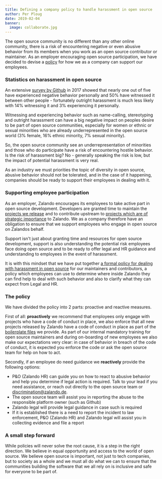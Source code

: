 ```yaml
---
title: Defining a company policy to handle harassment in open source
author: Per Ploug
date: 2019-02-04
banner:
  image: collaborate.jpg
---
```


The open source community is no different than any other online community, there is a risk of encountering negative or even abusive behavior from its members when you work as an open source contributor or maintainer. As an employer encouraging open source participation, we have decided to devise a [policy](https://opensource.zalando.com/docs/resources/harassment-policy/) for how we as a company can support our employees. 

### Statistics on harassment in open source
An extensive [survey by Github](https://opensourcesurvey.org/2017/) in 2017 showed that nearly one out of five have experienced negative behavior personally and 50% have witnessed it between other people - fortunately outright harassment is much less likely with 14% witnessing it and 3% experiencing it personally. 

Witnessing and experiencing behavior such as name-calling, stereotyping and outright harassment can have a big negative impact on peoples desire to be part of open source communities, especially for women or ethnic or sexual minorities who are already underrepresented in the open source world (3% female, 16% ethnic minority, 7% sexual minority).

So, the open source community see an underrepresentation of minorities and those who do participate have a risk of encountering hostile behavior. Is the risk of harassment big? No - generally speaking the risk is low, but the impact of potential harassment is very real.

As an industry we must priorities the topic of diversity in open source, abusive behavior should not be tolerated, and in the case of it happening, companies should be ready to support their employees in dealing with it. 

### Supporting employee participation
As an employer, Zalando encourages its employees to take active part in open source development. Developers are granted time to maintain the [projects we release](https://github.com/zalando-incubator) and to contribute upstream to [projects which are of strategic importance](https://opensource.zalando.com/tech-radar/) to Zalando. We as a company therefore have an obligation to ensure that we support employees who engage in open source on Zalandos behalf. 

Support isn't just about granting time and resources for open source development, support is also understanding the potential risk employees face doing open source and to be ready to offer legal and HR guidance and understanding to employees in the  event of harassment.

It is with this mindset that we have put together [a formal policy for dealing with harassment in open source](https://opensource.zalando.com/docs/resources/harassment-policy/) for our maintainers and contributors, a policy which employees can use to determine where inside Zalando they can find help to deal with such behavior and also to clarify what they can expect from Legal and HR.

### The policy
We have divided the policy into 2 parts: proactive and reactive measures. 

First of all: **proactively** we recommend that employees only engage with projects who have a code of conduct in place, we also enforce that all new projects released by Zalando have a code of conduct in place as part of the [boilerplate files](https://github.com/zalando-incubator/new-project) we provide. As part of our internal mandatory training for open source maintainers and during on-boarding of new employees we also make our expectations very clear: in case of behavior in breach of the code of conduct, it is expected you enforce the code or ask the open source team for help on how to act.  

Secondly, if an employee do need guidance we **reactively** provide the following options:

- P&O (Zalando HR) can guide you on how to react to abusive behavior and help you determine if legal action is required. Talk to your lead if you need assistance, or reach out directly to the open source team or discrimination@zalando.de.
- The open source team will assist you in reporting the abuse to the responsible platform owner (such as Github)
- Zalando legal will provide legal guidance in case such is required
- If it is established there is a need to report the incident to law enforcement, P&O (Zalando HR) and Zalando legal will assist you in collecting evidence and file a report

### A small step forward
While policies will never solve the root cause, it is a step in the right direction. We believe in equal opportunity and access to the world of open source. We believe open source is important, not just to tech companies, but to society as a whole and we must all do what we can to ensure that the communities building the software that we all rely on is inclusive and safe for everyone to be part of. 

